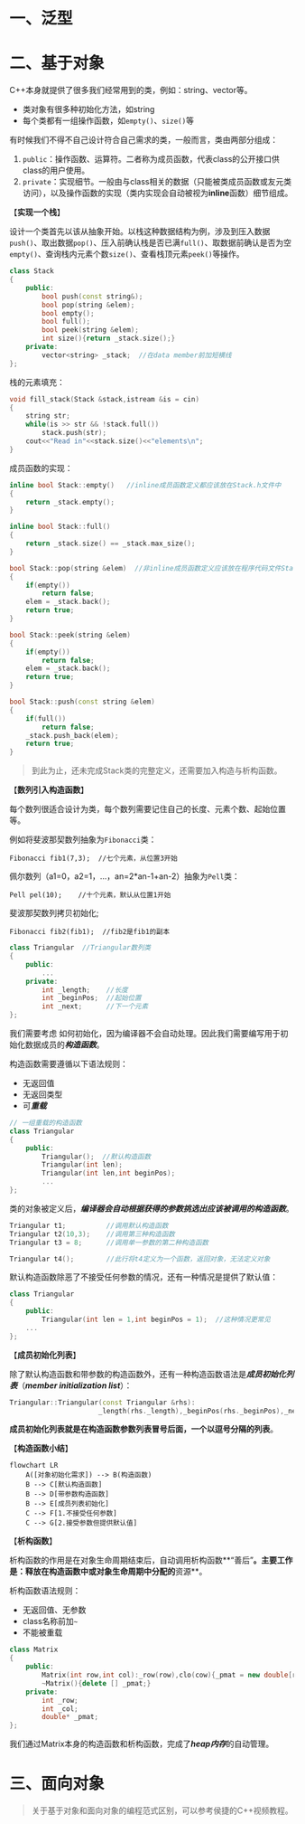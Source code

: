 # 一、泛型





# 二、基于对象

C++本身就提供了很多我们经常用到的类，例如：string、vector等。

* 类对象有很多种初始化方法，如string
* 每个类都有一组操作函数，如`empty()`、`size()`等



有时候我们不得不自己设计符合自己需求的类，一般而言，类由两部分组成：

1. `public`：操作函数、运算符。二者称为成员函数，代表class的公开接口供class的用户使用。
2. `private`：实现细节。一般由与class相关的数据（只能被类成员函数或友元类访问），以及操作函数的实现（类内实现会自动被视为**inline**函数）细节组成。



【**实现一个栈**】

设计一个类首先以该从抽象开始。以栈这种数据结构为例，涉及到压入数据`push()`、取出数据`pop()`、压入前确认栈是否已满`full()`、取数据前确认是否为空`empty()`、查询栈内元素个数`size()`、查看栈顶元素`peek()`等操作。

```C++
class Stack
{
    public:
        bool push(const string&);
        bool pop(string &elem);
        bool empty();
        bool full();
        bool peek(string &elem);
        int size(){return _stack.size();}
    private:
        vector<string> _stack;  //在data member前加短横线
};
```

栈的元素填充：

```C++
void fill_stack(Stack &stack,istream &is = cin)
{
    string str;
    while(is >> str && !stack.full())
        stack.push(str);
    cout<<"Read in"<<stack.size()<<"elements\n";
}
```

成员函数的实现：

```C++
inline bool Stack::empty()   //inline成员函数定义都应该放在Stack.h文件中
{
    return _stack.empty();
}

inline bool Stack::full()    
{
    return _stack.size() == _stack.max_size();
}

bool Stack::pop(string &elem)  //非inline成员函数定义应该放在程序代码文件Stack.cpp中
{
    if(empty())
        return false;
    elem = _stack.back();
    return true;
}

bool Stack::peek(string &elem)
{
    if(empty())
        return false;
    elem = _stack.back();
    return true;
}

bool Stack::push(const string &elem)
{
    if(full())
        return false;
    _stack.push_back(elem);
    return true;
}
```



> 到此为止，还未完成Stack类的完整定义，还需要加入构造与析构函数。



【**数列引入构造函数**】

每个数列很适合设计为类，每个数列需要记住自己的长度、元素个数、起始位置等。

例如将斐波那契数列抽象为`Fibonacci`类：

`Fibonacci fib1(7,3);  //七个元素，从位置3开始`

佩尔数列（a1=0，a2=1，...，an=2*an-1+an-2）抽象为`Pell`类：

`Pell pel(10);    //十个元素，默认从位置1开始`

斐波那契数列拷贝初始化;

`Fibonacci fib2(fib1);  //fib2是fib1的副本`



```C++
class Triangular  //Triangular数列类
{
    public:
        ...
    private:
        int _length;    //长度
        int _beginPos;  //起始位置
        int _next;      //下一个元素
};
```



我们需要考虑 如何初始化，因为编译器不会自动处理。因此我们需要编写用于初始化数据成员的***构造函数***。

构造函数需要遵循以下语法规则：

* 无返回值
* 无返回类型
* 可***重载***

```C++
// 一组重载的构造函数
class Triangular
{
    public:
        Triangular();  //默认构造函数
        Triangular(int len);
        Triangular(int len,int beginPos);
        ...
};
```

类的对象被定义后，***编译器会自动根据获得的参数挑选出应该被调用的构造函数***。

```C++
Triangular t1;          //调用默认构造函数
Triangular t2(10,3);    //调用第三种构造函数
Triangular t3 = 8;      //调用单一参数的第二种构造函数

Triangular t4();        //此行将t4定义为一个函数，返回对象，无法定义对象
```

默认构造函数除恶了不接受任何参数的情况，还有一种情况是提供了默认值：

```C++
class Triangular
{
    public:
        Triangular(int len = 1,int beginPos = 1);  //这种情况更常见
    ...
};
```



【**成员初始化列表**】

除了默认构造函数和带参数的构造函数外，还有一种构造函数语法是***成员初始化列表***（***member initialization list***）：

```C++
Triangular::Triangular(const Triangular &rhs):
                      _length(rhs._length),_beginPos(rhs._beginPos),_next(rhs._next){}
```

**成员初始化列表就是在构造函数参数列表冒号后面，一个以逗号分隔的列表**。



【**构造函数小结**】

```mermaid
flowchart LR
    A([对象初始化需求]) --> B(构造函数)
    B --> C[默认构造函数]
    B --> D[带参数构造函数]
    B --> E[成员列表初始化]
    C --> F[1.不接受任何参数]
    C --> G[2.接受参数但提供默认值]
```



【**析构函数**】

析构函数的作用是在对象生命周期结束后，自动调用析构函数**“善后”**。主要工作是：**释放**在构造函数中或对象生命周期中分配的**资源**。

析构函数语法规则：

* 无返回值、无参数
* class名称前加`~`
* 不能被重载

```C++
class Matrix
{
    public:
        Matrix(int row,int col):_row(row),clo(cow){_pmat = new double[row * col];}
        ~Matrix(){delete [] _pmat;}
    private:
        int _row;
        int _col;
        double* _pmat;
};
```

我们通过Matrix本身的构造函数和析构函数，完成了***heap内存***的自动管理。



# 三、面向对象

> 关于基于对象和面向对象的编程范式区别，可以参考侯捷的C++视频教程。